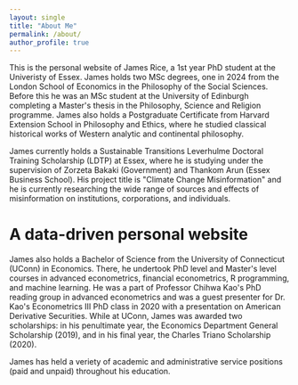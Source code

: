 ```yaml
---
layout: single
title: "About Me"
permalink: /about/
author_profile: true
---
```


This is the personal website of James Rice, a 1st year PhD student at the Univeristy of Essex. James holds two MSc degrees, one in 2024 from the London School of Economics in the Philosophy of the Social Sciences. Before this he was an MSc student at the University of Edinburgh completing a Master's thesis in the Philosophy, Science and Religion programme. James also holds a Postgraduate Certificate from Harvard Extension School in Philosophy and Ethics, where he studied classical historical works of Western analytic and continental philosophy. 

James currently holds a Sustainable Transitions Leverhulme Doctoral Training Scholarship (LDTP) at Essex, where he is studying under the supervision of Zorzeta Bakaki (Government) and Thankom Arun (Essex Business School). His project title is "Climate Change Misinformation" and he is currently researching the wide range of sources and effects of misinformation on institutions, corporations, and individuals. 

A data-driven personal website
======
James also holds a Bachelor of Science from the University of Connecticut (UConn) in Economics. There, he undertook PhD level and Master's level courses in advanced econometrics, financial econometrics, R programming, and machine learning. He was a part of Professor Chihwa Kao's PhD reading group in advanced econometrics and was a guest presenter for Dr. Kao's Econometrics III PhD class in 2020 with a presentation on American Derivative Securities. While at UConn, James was awarded two scholarships: in his penultimate year, the Economics Department General Scholarship (2019), and in his final year, the Charles Triano Scholarship (2020). 

James has held a veriety of academic and administrative service positions (paid and unpaid) throughout his education. 

